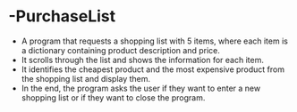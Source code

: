 # -PurchaseList

- A program that requests a shopping list with 5 items, where each item is a dictionary containing product description and price.
- It scrolls through the list and shows the information for each item.
- It identifies the cheapest product and the most expensive product from the shopping list and display them. 
- In the end, the program asks the user if they want to enter a new shopping list or if they want to close the program.
